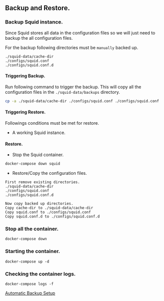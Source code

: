 ## Backup and Restore.

### Backup Squid instance.
Since Squid stores all data in the configuration files so we will just need to backup the all configuration files.

For the backup following directories must be `manually` backed up.  
```
./squid-data/cache-dir
./configs/squid.conf
./configs/squid.conf.d
```

#### Triggering Backup.
Run following command to trigger the backup.
This will copy all the configuration files in the `./squid-data/backups` directory.
```bash
cp -a ./squid-data/cache-dir ./configs/squid.conf ./configs/squid.conf.d ./squid-data/backups/
```

#### Triggering Restore.
Followings conditions must be met for restore.
- A working Squid instance.

#### Restore.
- Stop the Squid container.
```bash
docker-compose down squid
```

- Restore/Copy the configuration files.
```
First remove existing directories.
./squid-data/cache-dir
./configs/squid.conf
./configs/squid.conf.d

Now copy backed up directories.
Copy cache-dir to ./squid-data/cache-dir
Copy squid.conf to ./configs/squid.conf
Copy squid.conf.d to ./configs/squid.conf.d
```

### Stop all the container.
```
docker-compose down
```

### Starting the container.
```
docker-compose up -d
```

### Checking the container logs.
```
docker-compose logs -f
```

[Automatic Backup Setup](./automatic-backup/README.md)
